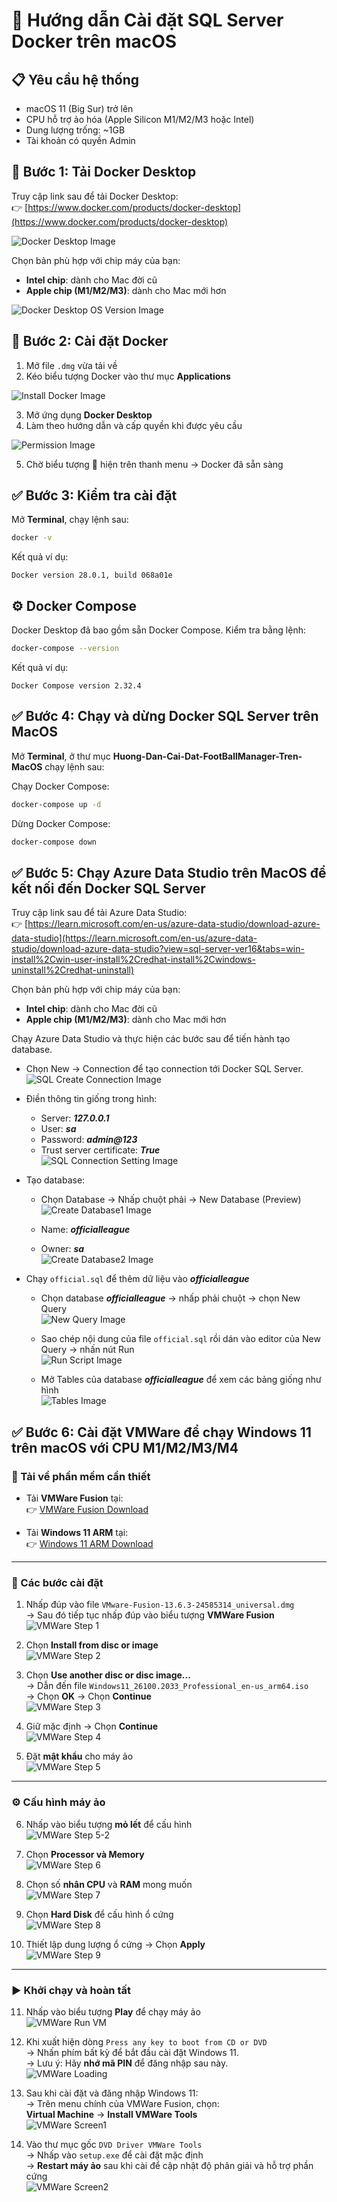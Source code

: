 # 🐳 Hướng dẫn Cài đặt SQL Server Docker trên macOS

## 📋 Yêu cầu hệ thống
- macOS 11 (Big Sur) trở lên
- CPU hỗ trợ ảo hóa (Apple Silicon M1/M2/M3 hoặc Intel)
- Dung lượng trống: ~1GB
- Tài khoản có quyền Admin

## 🔽 Bước 1: Tải Docker Desktop

Truy cập link sau để tải Docker Desktop:  
👉 [https://www.docker.com/products/docker-desktop](https://www.docker.com/products/docker-desktop)

![Docker Desktop Image](Images/Docker-Desktop.png)

Chọn bản phù hợp với chip máy của bạn:
- **Intel chip**: dành cho Mac đời cũ
- **Apple chip (M1/M2/M3)**: dành cho Mac mới hơn

![Docker Desktop OS Version Image](Images/OS-Version.png)

## 🧱 Bước 2: Cài đặt Docker

1. Mở file `.dmg` vừa tải về  
2. Kéo biểu tượng Docker vào thư mục **Applications**

![Install Docker Image](Images/Install-Docker.png)

3. Mở ứng dụng **Docker Desktop**  
4. Làm theo hướng dẫn và cấp quyền khi được yêu cầu

![Permission Image](Images/Permission.png)

5. Chờ biểu tượng 🐳 hiện trên thanh menu → Docker đã sẵn sàng

## ✅ Bước 3: Kiểm tra cài đặt

Mở **Terminal**, chạy lệnh sau:

```bash
docker -v
```

Kết quả ví dụ:
```
Docker version 28.0.1, build 068a01e
```

## ⚙️ Docker Compose

Docker Desktop đã bao gồm sẵn Docker Compose. Kiểm tra bằng lệnh:

```bash
docker-compose --version
```

Kết quả ví dụ:
```
Docker Compose version 2.32.4
```

## ✅ Bước 4: Chạy và dừng Docker SQL Server trên MacOS

Mở **Terminal**, ở thư mục **Huong-Dan-Cai-Dat-FootBallManager-Tren-MacOS** chạy lệnh sau:

Chạy Docker Compose:
```bash
docker-compose up -d
```

Dừng Docker Compose:
```bash
docker-compose down
```

## ✅ Bước 5: Chạy Azure Data Studio trên MacOS để kết nối đến Docker SQL Server

Truy cập link sau để tải Azure Data Studio:  
👉 [https://learn.microsoft.com/en-us/azure-data-studio/download-azure-data-studio](https://learn.microsoft.com/en-us/azure-data-studio/download-azure-data-studio?view=sql-server-ver16&tabs=win-install%2Cwin-user-install%2Credhat-install%2Cwindows-uninstall%2Credhat-uninstall)

Chọn bản phù hợp với chip máy của bạn:
- **Intel chip**: dành cho Mac đời cũ
- **Apple chip (M1/M2/M3)**: dành cho Mac mới hơn

Chạy Azure Data Studio và thực hiện các bước sau để tiến hành tạo database.

- Chọn New -> Connection để tạo connection tới Docker SQL Server.  
![SQL Create Connection Image](Images/Create-Connection.png)

- Điền thông tin giống trong hình:  
  + Server: ***127.0.0.1***  
  + User: ***sa***  
  + Password: ***admin@123***  
  + Trust server certificate: ***True***  
![SQL Connection Setting Image](Images/Connection-Setting.png)

- Tạo database:  
  + Chọn Database -> Nhấp chuột phải -> New Database (Preview)  
![Create Database1 Image](Images/Create-Database1.png)

  + Name: ***officialleague***  
  + Owner: ***sa***  
![Create Database2 Image](Images/Create-Database2.png)

- Chạy `official.sql` để thêm dữ liệu vào ***officialleague***

  + Chọn database ***officialleague*** -> nhấp phải chuột -> chọn New Query  
![New Query Image](Images/New-Query.png)

  + Sao chép nội dung của file `official.sql` rồi dán vào editor của New Query -> nhấn nút Run  
![Run Script Image](Images/Run-Script.png)

  + Mở Tables của database ***officialleague*** để xem các bảng giống như hình  
![Tables Image](Images/Tables.png)

## ✅ Bước 6: Cài đặt VMWare để chạy Windows 11 trên macOS với CPU M1/M2/M3/M4

### 🔗 Tải về phần mềm cần thiết

- Tải **VMWare Fusion** tại:  
👉 [VMWare Fusion Download](https://drive.google.com/file/d/1c04Cp7eOti4FhwiP7Slsu1e6JVSGhfWF/view?usp=sharing)

- Tải **Windows 11 ARM** tại:  
👉 [Windows 11 ARM Download](https://drive.google.com/file/d/12p-OUDRGajjLio3tCdOY-umm_VRHSHTX/view?usp=sharing)

---

### 🔧 Các bước cài đặt

1. Nhấp đúp vào file `VMware-Fusion-13.6.3-24585314_universal.dmg`  
   → Sau đó tiếp tục nhấp đúp vào biểu tượng **VMWare Fusion**  
   ![VMWare Step 1](VMWare-img/Step1.png)

2. Chọn **Install from disc or image**  
   ![VMWare Step 2](VMWare-img/Step2.png)

3. Chọn **Use another disc or disc image...**  
   → Dẫn đến file `Windows11_26100.2033_Professional_en-us_arm64.iso`  
   → Chọn **OK** → Chọn **Continue**  
   ![VMWare Step 3](VMWare-img/Step3.png)

4. Giữ mặc định → Chọn **Continue**  
   ![VMWare Step 4](VMWare-img/Step4.png)

5. Đặt **mật khẩu** cho máy ảo  
   ![VMWare Step 5](VMWare-img/Step5.png)

---

### ⚙️ Cấu hình máy ảo

6. Nhấp vào biểu tượng **mỏ lết** để cấu hình  
   ![VMWare Step 5-2](VMWare-img/Step5-2.png)

7. Chọn **Processor và Memory**  
   ![VMWare Step 6](VMWare-img/Step6.png)

8. Chọn số **nhân CPU** và **RAM** mong muốn  
   ![VMWare Step 7](VMWare-img/Step7.png)

9. Chọn **Hard Disk** để cấu hình ổ cứng  
   ![VMWare Step 8](VMWare-img/Step8.png)

10. Thiết lập dung lượng ổ cứng → Chọn **Apply**  
    ![VMWare Step 9](VMWare-img/Step9.png)

---

### ▶️ Khởi chạy và hoàn tất

11. Nhấp vào biểu tượng **Play** để chạy máy ảo  
    ![VMWare Run VM](VMWare-img/Run-Virtual-Machine.png)

12. Khi xuất hiện dòng `Press any key to boot from CD or DVD`  
    → Nhấn phím bất kỳ để bắt đầu cài đặt Windows 11.  
    → Lưu ý: Hãy **nhớ mã PIN** để đăng nhập sau này.  
    ![VMWare Loading](VMWare-img/Loading.png)

13. Sau khi cài đặt và đăng nhập Windows 11:  
    → Trên menu chính của VMWare Fusion, chọn:  
    **Virtual Machine** → **Install VMWare Tools**  
    ![VMWare Screen1](VMWare-img/Screen1.png)

14. Vào thư mục gốc `DVD Driver VMWare Tools`  
    → Nhấp vào `setup.exe` để cài đặt mặc định  
    → **Restart máy ảo** sau khi cài để cập nhật độ phân giải và hỗ trợ phần cứng  
    ![VMWare Screen2](VMWare-img/Screen2.png)
